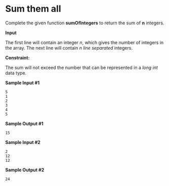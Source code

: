 # Sum them all

Complete the given function **sumOfIntegers** to return the sum of **n** integers.


**Input**

The first line will contain an integer *n*, which gives the number of integers in the array. The next line will contain *n line separated* integers.


**Constraint:**

The sum will not exceed the number that can be represented in a *long int* data type.

**Sample Input #1**

```
5
1
2
3
4
5
```


**Sample Output #1**

`15`


**Sample Input #2**

```
2
12
12
```


**Sample Output #2**

`24`